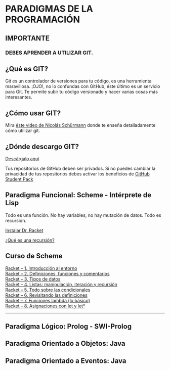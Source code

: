 # PARADIGMAS DE LA PROGRAMACIÓN

## IMPORTANTE

### DEBES APRENDER A UTILIZAR GIT.

## ¿Qué es GIT?                   
Git es un controlador de versiones para tu código, es una herramienta maravillosa. 
¡OJO!, no lo confundas con GitHub, éste último es un servicio para Git. Te permite subir tu código versionado y hacer varias cosas más interesantes.       

## ¿Cómo usar GIT?               
Mira [éste video de Nicolás Schürmann](https://www.youtube.com/watch?v=VdGzPZ31ts8) donde te enseña detalladamente cómo utilizar git.

## ¿Dónde descargo GIT?                        
[Descárgalo aquí](https://git-scm.com/downloads)

Tus repositorios de GitHub deben ser privados. Si no puedes cambiar la privacidad de tus repositorios debes activar los beneficios de [GitHub Student Pack](https://education.github.com/pack) 


## Paradigma Funcional: Scheme - Intérprete de Lisp

Todo es una función. No hay variables, no hay mutación de datos. Todo es recursión.

[Instalar Dr. Racket](https://download.racket-lang.org/)

[¿Qué es una recursión?](https://www.youtube.com/watch?v=yX5kR63Dpdw)

## Curso de Scheme
                                          
[Racket – 1. Introducción al entorno](https://www.youtube.com/watch?v=NwZPlLTK-UQ)                                   
[Racket – 2. Definiciones, funciones y comentarios](https://www.youtube.com/watch?v=rs9HGt-sM04)                            
[Racket – 3. Tipos de datos](https://www.youtube.com/watch?v=t0pislja1-0)                                                        
[Racket – 4. Listas: manipulación, iteración y recursión](https://www.youtube.com/watch?v=H3ExAU7QKt4)                                   
[Racket – 5. Todo sobre las condicionales](https://www.youtube.com/watch?v=tfP8FFugfXM)                                          
[Racket – 6. Revisitando las definiciones](https://www.youtube.com/watch?v=lVUQRbWTz5o&)                                   
[Racket – 7. Funciones lambda (lo básico)](https://www.youtube.com/watch?v=LJ5Km0p2kwY)                                   
[Racket – 8. Asignaciones con let y let*](https://www.youtube.com/watch?v=gTiacw5m91U)                            
________________________________________________________________________________________________________________


## Paradigma Lógico: Prolog - SWI-Prolog

## Paradigma Orientado a Objetos: Java 

## Paradigma Orientado a Eventos: Java

